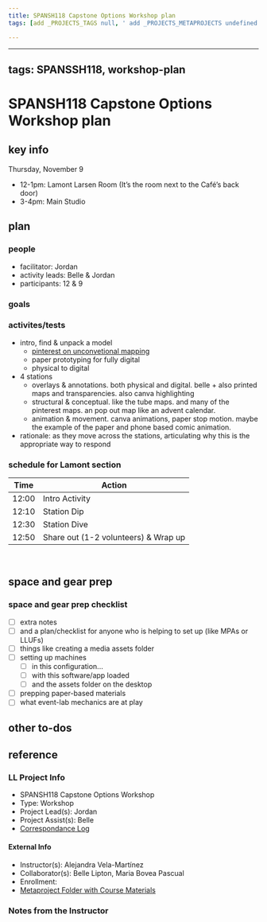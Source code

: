 ```yaml
---
title: SPANSH118 Capstone Options Workshop plan
tags: [add _PROJECTS_TAGS null, ' add _PROJECTS_METAPROJECTS undefined', ' workshop-plan']

---
```


---
tags: SPANSSH118, workshop-plan
---


# SPANSH118 Capstone Options Workshop plan

## key info
Thursday, November 9
- 12-1pm: Lamont Larsen Room (It’s the room next to the Café’s back door)
- 3-4pm: Main Studio

## plan

### people
* facilitator: Jordan 
* activity leads: Belle & Jordan
* participants: 12 & 9
### goals
### activites/tests
* intro, find & unpack a model
    * [pinterest on unconvetional mapping](https://www.pinterest.com/learninglabpins/project-unconventional-mappings/more_ideas/?request_params=%7B%221%22:%2039,%20%227%22:%20%226104644789921735070%22,%20%228%22:%20%22514184551146150256%22,%20%2232%22:%2020,%20%2237%22:%20%22Ideas%20for%20your%20board%22%7D&full_feed_title=Ideas%20for%20your%20board&view_parameter_type=3173&pins_display=3&ideas_referrer=25)
    * paper prototyping for fully digital
    * physical to digital
* 4 stations
    * overlays & annotations. both physical and digital. belle + also printed maps and transparencies. also canva highlighting
    * structural & conceptual. like the tube maps. and many of the pinterest maps. an pop out map like an advent calendar.
    * animation & movement. canva animations, paper stop motion. maybe the example of the paper and phone based comic animation.
* rationale: as they move across the stations, articulating why this is the appropriate way to respond
### schedule for Lamont section

| Time | Action |  
| -------- | -------- | 
| 12:00     |  Intro Activity    | 
| 12:10     |  Station Dip   | 
| 12:30     |  Station Dive    | 
| 12:50     |  Share out (1-2 volunteers) & Wrap up    |  


 
## space and gear prep

### space and gear prep checklist
- [ ] extra notes
- [ ] and a plan/checklist for anyone who is helping to set up (like MPAs or LLUFs)
- [ ] things like creating a media assets folder
- [ ] setting up machines 
    - [ ] in this configuration...
    - [ ] with this software/app loaded
    - [ ] and the assets folder on the desktop
- [ ] prepping paper-based materials
- [ ] what event-lab mechanics are at play 

## other to-dos

## reference
### LL Project Info
* SPANSH118 Capstone Options Workshop
* Type: Workshop
* Project Lead(s): Jordan
* Project Assist(s): Belle
* [Correspondance Log](https://docs.google.com/document/d/1fX7VanKFK8SqNhN8O0pohagIEg_Yy2s9pO0NNl2sL7A/edit#heading=h.7f1co9vsi54)

#### External Info
* Instructor(s): Alejandra Vela-Martínez
* Collaborator(s): Belle Lipton, Maria Bovea Pascual
* Enrollment:
* [Metaproject Folder with Course Materials](https://drive.google.com/drive/folders/1WLOt7dEJBN152ZmXBiCjuCPL9ULyQjuD)
### Notes from the Instructor

